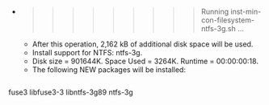 * >>>>>>>>> Running inst-min-con-filesystem-ntfs-3g.sh ...
  * After this operation, 2,162 kB of additional disk space will be used.
  * Install support for NTFS: ntfs-3g.
  * Disk size = 901644K. Space Used = 3264K. Runtime = 00:00:00:18.
  * The following NEW packages will be installed:
  ```bash
fuse3 libfuse3-3 libntfs-3g89 ntfs-3g
  ```
